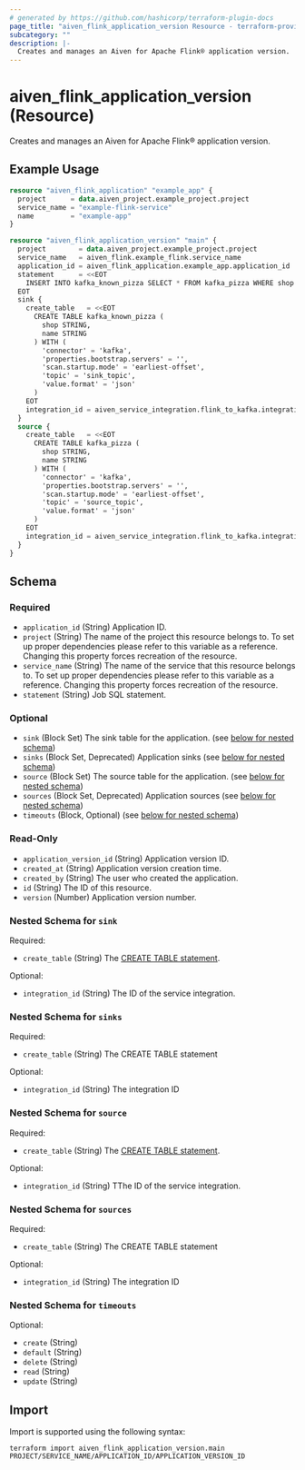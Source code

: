 ```yaml
---
# generated by https://github.com/hashicorp/terraform-plugin-docs
page_title: "aiven_flink_application_version Resource - terraform-provider-aiven"
subcategory: ""
description: |-
  Creates and manages an Aiven for Apache Flink® application version.
---
```


# aiven_flink_application_version (Resource)

Creates and manages an Aiven for Apache Flink® application version.

## Example Usage

```terraform
resource "aiven_flink_application" "example_app" {
  project      = data.aiven_project.example_project.project
  service_name = "example-flink-service"
  name         = "example-app"
}

resource "aiven_flink_application_version" "main" {
  project        = data.aiven_project.example_project.project
  service_name   = aiven_flink.example_flink.service_name
  application_id = aiven_flink_application.example_app.application_id
  statement      = <<EOT
    INSERT INTO kafka_known_pizza SELECT * FROM kafka_pizza WHERE shop LIKE '%Luigis Pizza%'
  EOT
  sink {
    create_table   = <<EOT
      CREATE TABLE kafka_known_pizza (
        shop STRING,
        name STRING
      ) WITH (
        'connector' = 'kafka',
        'properties.bootstrap.servers' = '',
        'scan.startup.mode' = 'earliest-offset',
        'topic' = 'sink_topic',
        'value.format' = 'json'
      )
    EOT
    integration_id = aiven_service_integration.flink_to_kafka.integration_id
  }
  source {
    create_table   = <<EOT
      CREATE TABLE kafka_pizza (
        shop STRING,
        name STRING
      ) WITH (
        'connector' = 'kafka',
        'properties.bootstrap.servers' = '',
        'scan.startup.mode' = 'earliest-offset',
        'topic' = 'source_topic',
        'value.format' = 'json'
      )
    EOT
    integration_id = aiven_service_integration.flink_to_kafka.integration_id
  }
}
```

<!-- schema generated by tfplugindocs -->
## Schema

### Required

- `application_id` (String) Application ID.
- `project` (String) The name of the project this resource belongs to. To set up proper dependencies please refer to this variable as a reference. Changing this property forces recreation of the resource.
- `service_name` (String) The name of the service that this resource belongs to. To set up proper dependencies please refer to this variable as a reference. Changing this property forces recreation of the resource.
- `statement` (String) Job SQL statement.

### Optional

- `sink` (Block Set) The sink table for the application. (see [below for nested schema](#nestedblock--sink))
- `sinks` (Block Set, Deprecated) Application sinks (see [below for nested schema](#nestedblock--sinks))
- `source` (Block Set) The source table for the application. (see [below for nested schema](#nestedblock--source))
- `sources` (Block Set, Deprecated) Application sources (see [below for nested schema](#nestedblock--sources))
- `timeouts` (Block, Optional) (see [below for nested schema](#nestedblock--timeouts))

### Read-Only

- `application_version_id` (String) Application version ID.
- `created_at` (String) Application version creation time.
- `created_by` (String) The user who created the application.
- `id` (String) The ID of this resource.
- `version` (Number) Application version number.

<a id="nestedblock--sink"></a>
### Nested Schema for `sink`

Required:

- `create_table` (String) The [CREATE TABLE statement](https://nightlies.apache.org/flink/flink-docs-stable/docs/dev/table/sql/create/#create-table).

Optional:

- `integration_id` (String) The ID of the service integration.


<a id="nestedblock--sinks"></a>
### Nested Schema for `sinks`

Required:

- `create_table` (String) The CREATE TABLE statement

Optional:

- `integration_id` (String) The integration ID


<a id="nestedblock--source"></a>
### Nested Schema for `source`

Required:

- `create_table` (String) The [CREATE TABLE statement](https://nightlies.apache.org/flink/flink-docs-stable/docs/dev/table/sql/create/#create-table).

Optional:

- `integration_id` (String) TThe ID of the service integration.


<a id="nestedblock--sources"></a>
### Nested Schema for `sources`

Required:

- `create_table` (String) The CREATE TABLE statement

Optional:

- `integration_id` (String) The integration ID


<a id="nestedblock--timeouts"></a>
### Nested Schema for `timeouts`

Optional:

- `create` (String)
- `default` (String)
- `delete` (String)
- `read` (String)
- `update` (String)

## Import

Import is supported using the following syntax:

```shell
terraform import aiven_flink_application_version.main PROJECT/SERVICE_NAME/APPLICATION_ID/APPLICATION_VERSION_ID
```
